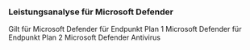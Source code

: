 ### Leistungsanalyse für Microsoft Defender

Gilt für
Microsoft Defender für Endpunkt Plan 1
Microsoft Defender für Endpunkt Plan 2
Microsoft Defender Antivirus

